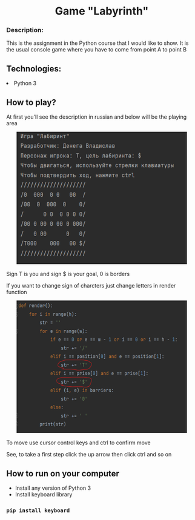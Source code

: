 <h1 align="center">Game "Labyrinth"</h1>
<h3>Description: </h3><p>This is the assignment in the Python course that I would like to show.
It is the usual console game where you have to come from point A to point B</p>
<h2>Technologies: </h2>
<li>Python 3</li>
<h2>How to play?</h2>
<p>At first you'll see the description in russian and below will be the playing area</p>
<div align="center"><img width="450" height="350" src=".\img\First screen.png"/></div>
<p>Sign T is you and sign $ is your goal, 0 is borders</p>
<p>If you want to change sign of charcters just change letters in render function</p>
<div align="center"><img width="450" height="350" src=".\img\Change sign.png"/></div>
<p>To move use cursor control keys and ctrl to confirm move</p>
<p>See, to take a first step click the up arrow then click ctrl and so on</p>
<h2>How to run on your computer</h2>
<ul>
<li>Install any version of Python 3</li>
<li>Install keyboard library</li>
</ul>

### `pip install keyboard`
